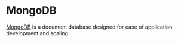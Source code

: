 # MongoDB

[MongoDB](https://www.mongodb.com/) is a document database designed for ease of application development and scaling.
